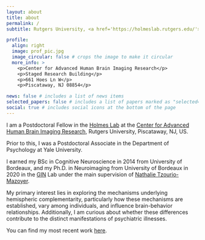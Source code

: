 ```yaml
---
layout: about
title: about
permalink: /
subtitle: Rutgers University, <a href='https://holmeslab.rutgers.edu/'>Holmes Lab</a>.

profile:
  align: right
  image: prof_pic.jpg
  image_circular: false # crops the image to make it circular
  more_info: >
    <p>Center for Advanced Human Brain Imaging Research</p>
    <p>Staged Research Building</p>
    <p>661 Hoes Ln W</p>
    <p>Piscataway, NJ 08854</p>

news: false # includes a list of news items
selected_papers: false # includes a list of papers marked as "selected={true}"
social: true # includes social icons at the bottom of the page
---
```


I am a Postdoctoral Fellow in the [Holmes Lab](https://holmeslab.rutgers.edu/) at the [Center for Advanced Human Brain Imaging Research](https://sites.rutgers.edu/cahbir/), Rutgers University, Piscataway, NJ, US.

Prior to this, I was a Postdoctoral Associate in the Department of Psychology at Yale University.

I earned my BSc in Cognitive Neuroscience in 2014 from University of Bordeaux, and my Ph.D. in Neuroimaging from University of Bordeaux in 2020 in the [GIN](https://www.gin.cnrs.fr/en/) Lab under the main supervision of [Nathalie Tzourio-Mazoyer](https://www.gin.cnrs.fr/en/about-us/history/nathalie-tzourio-mazoyer-md-phd/).


My primary interest lies in exploring the mechanisms underlying hemispheric complementarity, particularly how these mechanisms are established, vary among individuals, and influence brain-behavior relationships. Additionally, I am curious about whether these differences contribute to the distinct manifestations of psychiatric illnesses.

You can find my most recent work [here](https://scholar.google.fr/citations?user=oaBiK0kAAAAJ&hl=fr&oi=ao). 
